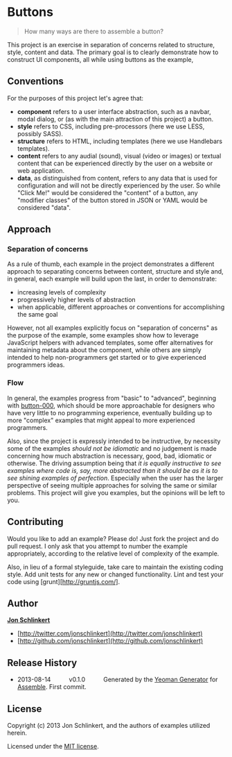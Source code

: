 # Buttons

> How many ways are there to assemble a button?

This project is an exercise in separation of concerns related to structure, style, content and data. The primary goal is to clearly demonstrate how to construct UI components, all while using buttons as the example,

## Conventions

For the purposes of this project let's agree that:

* **component** refers to a user interface abstraction, such as a navbar, modal dialog, or (as with the main attraction of this project) a button.
* **style** refers to CSS, including pre-processors (here we use LESS, possibly SASS).
* **structure** refers to HTML, including templates (here we use Handlebars templates).
* **content** refers to any audial (sound), visual (video or images) or textual content that can be experienced directly by the user on a website or web application.
* **data**, as distinguished from content, refers to any data that is used for configuration and will not be directly experienced by the user. So while "Click Me!" would be considered the "content" of a button, any "modifier classes" of the button stored in JSON or YAML would be considered "data".

## Approach

### Separation of concerns

As a rule of thumb, each example in the project demonstrates a different approach to separating concerns between content, structure and style and, in general, each example will build upon the last, in order to demonstrate:

* increasing levels of complexity
* progressively higher levels of abstraction
* when applicable, different approaches or conventions for accomplishing the same goal

However, not all examples explicitly focus on "separation of concerns" as the purpose of the example, some examples show how to leverage JavaScript helpers with advanced templates, some offer alternatives for maintaining metadata about the component, while others are simply intended to help non-programmers get started or to give experienced programmers ideas.

### Flow

In general, the examples progress from "basic" to "advanced", beginning with [button-000](button-000), which should be more approachable for designers who have very little to no programming experience, eventually building up to more "complex" examples that might appeal to more experienced programmers.

Also, since the project is expressly intended to be instructive, by necessity some of the examples _should not be idiomatic_ and no judgement is made concerning how much abstraction is necessary, good, bad, idiomatic or otherwise. The driving assumption being that _it is equally instructive to see examples where code is, say, more abstracted than it should be as it is to see shining examples of perfection_. Especially when the user has the larger perspective of seeing multiple approaches for solving the same or similar problems. This project will give you examples, but the opinions will be left to you.


## Contributing

Would you like to add an example? Please do! Just fork the project and do pull request. I only ask that you attempt to number the example appropriately, according to the relative level of complexity of the example.

Also, in lieu of a formal styleguide, take care to maintain the existing coding style. Add unit tests for any new or changed functionality. Lint and test your code using [grunt][http://gruntjs.com/].


## Author

**[Jon Schlinkert](https://github.com/jonschlinkert)**

+ [http://twitter.com/jonschlinkert](http://twitter.com/jonschlinkert)
+ [http://github.com/jonschlinkert](http://github.com/jonschlinkert)


## Release History

 * 2013-08-14   v0.1.0   Generated by the [Yeoman Generator](https://github.com/assemble/generator-assemble) for [Assemble](http://assemble.io). First commit.


## License
Copyright (c) 2013 Jon Schlinkert, and the authors of examples utilized herein.

Licensed under the [MIT license](LICENSE-MIT).

